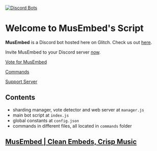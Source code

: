[![Discord Bots](https://discordbots.org/api/widget/servers/414440610418786314.svg?noavatar=true)](https://discordbots.org/bot/414440610418786314)

Welcome to MusEmbed's Script
============================

**MusEmbed** is a Discord bot hosted here on Glitch. Check us out [here](https://www.musembed.tk).

Invite MusEmbed to your Discord server [now](https://invite.musembed.tk).

[Vote for MusEmbed](https://vote.musembed.tk)

[Commands](https://www.musembed.tk/commands)

[Support Server](https://invite.gg/musembed)


Contents
--------

- sharding manager, vote detector and web server at `manager.js`
- main bot script at `index.js`
- global constants at `config.json`
- commands in different files, all located in `commands` folder

[MusEmbed | Clean Embeds, Crisp Music](https://www.musembed.tk)
---------------------------------------------------------------